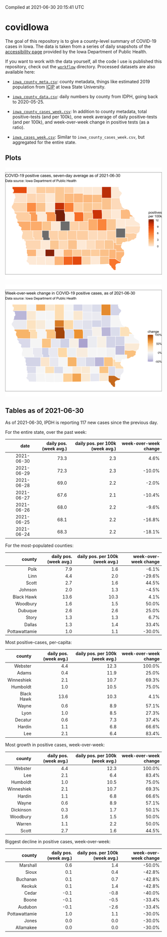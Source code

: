 Compiled at 2021-06-30 20:15:41 UTC

<!-- README.md is generated from README.Rmd. Please edit that file -->

# covidIowa

<!-- badges: start -->

<!-- badges: end -->

The goal of this repository is to give a county-level summary of
COVID-19 cases in Iowa. The data is taken from a series of daily
snapshots of the [accessibility
page](https://coronavirus.iowa.gov/pages/access) provided by the Iowa
Department of Public Health.

If you want to work with the data yourself, all the code I use is
published this repository, check out the [`workflow`](workflow)
directory. Processed datasets are also available here:

  - [`iowa_county_meta.csv`](https://raw.githubusercontent.com/ijlyttle/covidIowa/master/workflow/data/99-publish/iowa_county_meta.csv):
    county metadata, things like estimated 2019 population from
    [ICIP](https://www.icip.iastate.edu/tables/population/counties-estimates)
    at Iowa State University.

  - [`iowa_county_data.csv`](https://raw.githubusercontent.com/ijlyttle/covidIowa/master/workflow/data/99-publish/iowa_county_data.csv):
    daily numbers by county from IDPH, going back to 2020-05-25.

  - [`iowa_county_cases_week.csv`](https://raw.githubusercontent.com/ijlyttle/covidIowa/master/workflow/data/99-publish/iowa_county_data.csv):
    In addition to county metadata, total positive-tests (and per 100k),
    one week average of daily positive-tests (and per 100k), and
    week-over-week change in positive tests (as a ratio).

  - [`iowa_cases_week.csv`](https://raw.githubusercontent.com/ijlyttle/covidIowa/master/workflow/data/99-publish/iowa_cases_week.csv):
    Similar to `iowa_county_cases_week.csv`, but aggregated for the
    entire state.

## Plots

![](workflow/data/99-publish/iowa_cases.png)

![](workflow/data/99-publish/iowa_change.png)

## Tables as of 2021-06-30

As of 2021-06-30, IPDH is reporting 117 new cases since the previous
day.

For the entire state, over the past week:

|       date | daily pos. (week avg.) | daily pos. per 100k (week avg.) | week-over-week change |
| ---------: | ---------------------: | ------------------------------: | --------------------: |
| 2021-06-30 |                   73.3 |                             2.3 |                  4.6% |
| 2021-06-29 |                   72.3 |                             2.3 |               \-10.0% |
| 2021-06-28 |                   69.0 |                             2.2 |                \-2.0% |
| 2021-06-27 |                   67.6 |                             2.1 |               \-10.4% |
| 2021-06-26 |                   68.0 |                             2.2 |                \-9.6% |
| 2021-06-25 |                   68.1 |                             2.2 |               \-16.8% |
| 2021-06-24 |                   68.3 |                             2.2 |               \-18.1% |

For the most-populated counties:

|        county | daily pos. (week avg.) | daily pos. per 100k (week avg.) | week-over-week change |
| ------------: | ---------------------: | ------------------------------: | --------------------: |
|          Polk |                    7.9 |                             1.6 |                \-6.1% |
|          Linn |                    4.4 |                             2.0 |               \-29.6% |
|         Scott |                    2.7 |                             1.6 |                 44.5% |
|       Johnson |                    2.0 |                             1.3 |                \-4.5% |
|    Black Hawk |                   13.6 |                            10.3 |                  4.1% |
|      Woodbury |                    1.6 |                             1.5 |                 50.0% |
|       Dubuque |                    2.6 |                             2.6 |                 25.0% |
|         Story |                    1.3 |                             1.3 |                  6.7% |
|        Dallas |                    1.3 |                             1.4 |                 33.4% |
| Pottawattamie |                    1.0 |                             1.1 |               \-30.0% |

Most positive-cases, per-capita:

|     county | daily pos. (week avg.) | daily pos. per 100k (week avg.) | week-over-week change |
| ---------: | ---------------------: | ------------------------------: | --------------------: |
|    Webster |                    4.4 |                            12.3 |                100.0% |
|      Adams |                    0.4 |                            11.9 |                 25.0% |
| Winneshiek |                    2.1 |                            10.7 |                 69.3% |
|   Humboldt |                    1.0 |                            10.5 |                 75.0% |
| Black Hawk |                   13.6 |                            10.3 |                  4.1% |
|      Wayne |                    0.6 |                             8.9 |                 57.1% |
|       Lyon |                    1.0 |                             8.5 |                 27.3% |
|    Decatur |                    0.6 |                             7.3 |                 37.4% |
|     Hardin |                    1.1 |                             6.8 |                 66.6% |
|        Lee |                    2.1 |                             6.4 |                 83.4% |

Most growth in positive cases, week-over-week:

|     county | daily pos. (week avg.) | daily pos. per 100k (week avg.) | week-over-week change |
| ---------: | ---------------------: | ------------------------------: | --------------------: |
|    Webster |                    4.4 |                            12.3 |                100.0% |
|        Lee |                    2.1 |                             6.4 |                 83.4% |
|   Humboldt |                    1.0 |                            10.5 |                 75.0% |
| Winneshiek |                    2.1 |                            10.7 |                 69.3% |
|     Hardin |                    1.1 |                             6.8 |                 66.6% |
|      Wayne |                    0.6 |                             8.9 |                 57.1% |
|  Dickinson |                    0.3 |                             1.7 |                 50.1% |
|   Woodbury |                    1.6 |                             1.5 |                 50.0% |
|     Warren |                    1.1 |                             2.2 |                 50.0% |
|      Scott |                    2.7 |                             1.6 |                 44.5% |

Biggest decline in positive cases, week-over-week:

|        county | daily pos. (week avg.) | daily pos. per 100k (week avg.) | week-over-week change |
| ------------: | ---------------------: | ------------------------------: | --------------------: |
|      Marshall |                    0.6 |                             1.4 |               \-50.0% |
|         Sioux |                    0.1 |                             0.4 |               \-42.8% |
|      Buchanan |                    0.1 |                             0.7 |               \-42.8% |
|        Keokuk |                    0.1 |                             1.4 |               \-42.8% |
|         Cedar |                  \-0.1 |                           \-0.8 |               \-40.0% |
|         Boone |                  \-0.1 |                           \-0.5 |               \-33.4% |
|       Audubon |                  \-0.1 |                           \-2.6 |               \-33.4% |
| Pottawattamie |                    1.0 |                             1.1 |               \-30.0% |
|         Jones |                    0.0 |                             0.0 |               \-30.0% |
|     Allamakee |                    0.0 |                             0.0 |               \-30.0% |
